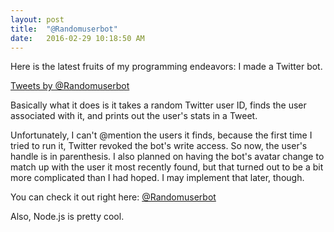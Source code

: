 ```yaml
---
layout: post
title:  "@Randomuserbot"
date:   2016-02-29 10:18:50 AM
---
```


Here is the latest fruits of my programming endeavors: I made a Twitter bot.

<a class="twitter-timeline" data-dnt="true" href="https://twitter.com/Randomuserbot" data-widget-id="704322694469160960" data-chrome="nofooter noborders" data-tweet-limit="5">Tweets by @Randomuserbot</a>
<script>!function(d,s,id){var js,fjs=d.getElementsByTagName(s)[0],p=/^http:/.test(d.location)?'http':'https';if(!d.getElementById(id)){js=d.createElement(s);js.id=id;js.src=p+"://platform.twitter.com/widgets.js";fjs.parentNode.insertBefore(js,fjs);}}(document,"script","twitter-wjs");</script>

Basically what it does is it takes a random Twitter user ID, finds the user associated with it, and prints out the user's stats in a Tweet.

Unfortunately, I can't @mention the users it finds, because the first time I tried to run it, Twitter revoked the bot's write access. So now, the user's handle is in parenthesis. I also planned on having the bot's avatar change to match up with the user it most recently found, but that turned out to be a bit more complicated than I had hoped. I may implement that later, though.

You can check it out right here: <a href="https://twitter.com/randomuserbot">@Randomuserbot</a>

Also, Node.js is pretty cool.
